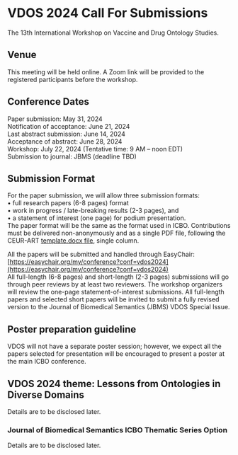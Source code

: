 # VDOS 2024 Call For Submissions 

The 13th International Workshop on Vaccine and Drug Ontology Studies.

## Venue

This meeting will be held online. A Zoom link will be provided to the registered participants before the workshop.

## Conference Dates 
Paper submission: May 31, 2024<BR>
Notification of acceptance: June 21, 2024<BR>
Last abstract submission: June 14, 2024<BR>
Acceptance of abstract: June 28, 2024<BR>
Workshop: July 22, 2024 (Tentative time: 9 AM – noon EDT) <BR>
Submission to journal: JBMS (deadline TBD)<BR>
  
## Submission Format
For the paper submission, we will allow three submission formats:<BR>
•	full research papers (6-8 pages) format<BR>
•	work in progress / late-breaking results (2-3 pages), and<BR>
•	a statement of interest (one page) for podium presentation.<BR>
The paper format will be the same as the format used in ICBO. Contributions must be delivered non-anonymously and as a single PDF file, following the CEUR-ART [template.docx file](https://www.icbo2024.ncor-brasil.org/papers/CEUR-Template-1col.docx), single column. 

All the papers will be submitted and handled through EasyChair: [https://easychair.org/my/conference?conf=vdos2024](https://easychair.org/my/conference?conf=vdos2024) <BR>All full-length (6-8 pages) and short-length (2-3 pages) submissions will go through peer reviews by at least two reviewers. The workshop organizers will review the one-page statement-of-interest submissions. All full-length papers and selected short papers will be invited to submit a fully revised version to the Journal of Biomedical Semantics (JBMS) VDOS Special Issue. 

## Poster preparation guideline
VDOS will not have a separate poster session; however, we expect all the papers selected for presentation will be encouraged to present a poster at the main ICBO conference.

## VDOS 2024 theme: Lessons from Ontologies in Diverse Domains 

Details are to be disclosed later.

### Journal of Biomedical Semantics ICBO Thematic Series Option

Details are to be disclosed later.
